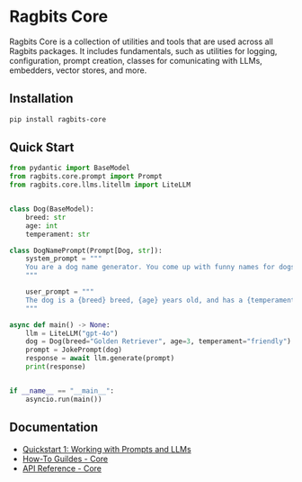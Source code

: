 # Ragbits Core

Ragbits Core is a collection of utilities and tools that are used across all Ragbits packages. It includes fundamentals, such as utilities for logging, configuration, prompt creation, classes for comunicating with LLMs, embedders, vector stores, and more.

## Installation

```sh
pip install ragbits-core
```

## Quick Start

```python
from pydantic import BaseModel
from ragbits.core.prompt import Prompt
from ragbits.core.llms.litellm import LiteLLM


class Dog(BaseModel):
    breed: str
    age: int
    temperament: str

class DogNamePrompt(Prompt[Dog, str]):
    system_prompt = """
    You are a dog name generator. You come up with funny names for dogs given the dog details.
    """

    user_prompt = """
    The dog is a {breed} breed, {age} years old, and has a {temperament} temperament.
    """

async def main() -> None:
    llm = LiteLLM("gpt-4o")
    dog = Dog(breed="Golden Retriever", age=3, temperament="friendly")
    prompt = JokePrompt(dog)
    response = await llm.generate(prompt)
    print(response)


if __name__ == "__main__":
    asyncio.run(main())
```

## Documentation
* [Quickstart 1: Working with Prompts and LLMs](https://ragbits.deepsense.ai/quickstart/quickstart1_prompts/)
* [How-To Guildes - Core](https://ragbits.deepsense.ai/how-to/core/use_prompting/)
* [API Reference - Core](https://ragbits.deepsense.ai/api_reference/core/prompt/)
